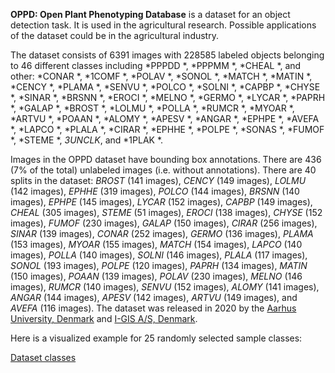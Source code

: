 **OPPD: Open Plant Phenotyping Database** is a dataset for an object detection task. It is used in the agricultural research. Possible applications of the dataset could be in the agricultural industry. 



The dataset consists of 6391 images with 228585 labeled objects belonging to 46 different classes including *PPPDD *, *PPPMM *, *CHEAL *, and other: *CONAR *, *1COMF *, *POLAV *, *SONOL *, *MATCH *, *MATIN *, *CENCY *, *PLAMA *, *SENVU *, *POLCO *, *SOLNI *, *CAPBP *, *CHYSE *, *SINAR *, *BRSNN *, *EROCI *, *MELNO *, *GERMO *, *LYCAR *, *PAPRH *, *GALAP *, *BROST *, *LOLMU *, *POLLA *, *RUMCR *, *MYOAR *, *ARTVU *, *POAAN *, *ALOMY *, *APESV *, *ANGAR *, *EPHPE *, *AVEFA *, *LAPCO *, *PLALA *, *CIRAR *, *EPHHE *, *POLPE *, *SONAS *, *FUMOF *, *STEME *, *3UNCLK*, and *1PLAK *.

Images in the OPPD dataset have bounding box annotations. There are 436 (7% of the total) unlabeled images (i.e. without annotations). There are 40 splits in the dataset: *BROST* (141 images), *CENCY* (149 images), *LOLMU* (142 images), *EPHHE* (319 images), *POLCO* (144 images), *BRSNN* (140 images), *EPHPE* (145 images), *LYCAR* (152 images), *CAPBP* (149 images), *CHEAL* (305 images), *STEME* (51 images), *EROCI* (138 images), *CHYSE* (152 images), *FUMOF* (230 images), *GALAP* (150 images), *CIRAR* (256 images), *SINAR* (139 images), *CONAR* (252 images), *GERMO* (136 images), *PLAMA* (153 images), *MYOAR* (155 images), *MATCH* (154 images), *LAPCO* (140 images), *POLLA* (140 images), *SOLNI* (146 images), *PLALA* (117 images), *SONOL* (193 images), *POLPE* (120 images), *PAPRH* (134 images), *MATIN* (150 images), *POAAN* (139 images), *POLAV* (230 images), *MELNO* (146 images), *RUMCR* (140 images), *SENVU* (152 images), *ALOMY* (141 images), *ANGAR* (144 images), *APESV* (142 images), *ARTVU* (149 images), and *AVEFA* (116 images). The dataset was released in 2020 by the [Aarhus University, Denmark](https://international.au.dk/) and [I-GIS A/S, Denmark](https://i-gis.dk/en-us/).

Here is a visualized example for 25 randomly selected sample classes:

[Dataset classes](https://github.com/dataset-ninja/open-plant-phenotyping-database/raw/main/visualizations/classes_preview.webm)

